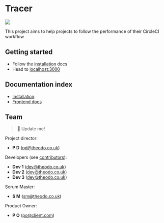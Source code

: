 # Tracer

![](https://i.kinja-img.com/gawker-media/image/upload/s--fUB7IwOr--/c_scale,f_auto,fl_progressive,q_80,w_800/zwwlvzjj0ximj6hsaxyi.jpg)

This project aims to help projects to follow the performance of their CircleCI workflow

## Getting started

- Follow the [installation](./docs/installation.md) docs
- Head to [localhost:3000](http://localhost:3000)

## Documentation index

- [Installation](./docs/installation.md)
- [Frontend docs](./frontend/README.md)

## Team

> 🚧 Update me!

Project director:

- **P D** (pd@theodo.co.uk)

Developers (see [contributors](../../graphs/contributors)):

- **Dev 1** (dev@theodo.co.uk)
- **Dev 2** (dev@theodo.co.uk)
- **Dev 3** (dev@theodo.co.uk)

Scrum Master:

- **S M** (sm@theodo.co.uk)

Product Owner:

- **P O** (po@client.com)
